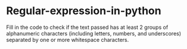 # Regular-expression-in-python
Fill in the code to check if the text passed has at least 2 groups of alphanumeric characters (including letters, numbers, and underscores) separated by one or more whitespace characters.
